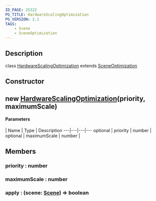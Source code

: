 ```yaml
---
ID_PAGE: 25322
PG_TITLE: HardwareScalingOptimization
PG_VERSION: 2.1
TAGS:
    - Scene
    - SceneOptimization
---
```

## Description

class [HardwareScalingOptimization](/classes/2.4/HardwareScalingOptimization) extends [SceneOptimization](/classes/2.4/SceneOptimization)



## Constructor

## new [HardwareScalingOptimization](/classes/2.4/HardwareScalingOptimization)(priority, maximumScale)



#### Parameters
 | Name | Type | Description
---|---|---|---
optional | priority | number |    
optional | maximumScale | number |    
## Members

### priority : number



### maximumScale : number



### apply : (scene: [Scene](/classes/2.4/Scene)) =&gt; boolean



